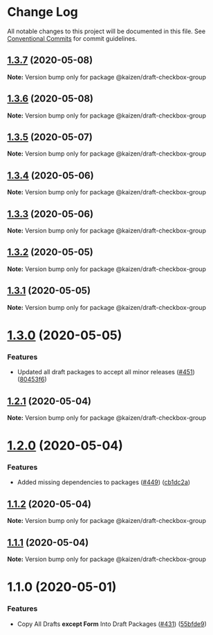 # Change Log

All notable changes to this project will be documented in this file.
See [Conventional Commits](https://conventionalcommits.org) for commit guidelines.

## [1.3.7](https://github.com/cultureamp/kaizen-design-system/compare/@kaizen/draft-checkbox-group@1.3.6...@kaizen/draft-checkbox-group@1.3.7) (2020-05-08)

**Note:** Version bump only for package @kaizen/draft-checkbox-group





## [1.3.6](https://github.com/cultureamp/kaizen-design-system/compare/@kaizen/draft-checkbox-group@1.3.5...@kaizen/draft-checkbox-group@1.3.6) (2020-05-08)

**Note:** Version bump only for package @kaizen/draft-checkbox-group





## [1.3.5](https://github.com/cultureamp/kaizen-design-system/compare/@kaizen/draft-checkbox-group@1.3.4...@kaizen/draft-checkbox-group@1.3.5) (2020-05-07)

**Note:** Version bump only for package @kaizen/draft-checkbox-group





## [1.3.4](https://github.com/cultureamp/kaizen-design-system/compare/@kaizen/draft-checkbox-group@1.3.3...@kaizen/draft-checkbox-group@1.3.4) (2020-05-06)

**Note:** Version bump only for package @kaizen/draft-checkbox-group





## [1.3.3](https://github.com/cultureamp/kaizen-design-system/compare/@kaizen/draft-checkbox-group@1.3.2...@kaizen/draft-checkbox-group@1.3.3) (2020-05-06)

**Note:** Version bump only for package @kaizen/draft-checkbox-group





## [1.3.2](https://github.com/cultureamp/kaizen-design-system/compare/@kaizen/draft-checkbox-group@1.3.1...@kaizen/draft-checkbox-group@1.3.2) (2020-05-05)

**Note:** Version bump only for package @kaizen/draft-checkbox-group





## [1.3.1](https://github.com/cultureamp/kaizen-design-system/compare/@kaizen/draft-checkbox-group@1.3.0...@kaizen/draft-checkbox-group@1.3.1) (2020-05-05)

**Note:** Version bump only for package @kaizen/draft-checkbox-group





# [1.3.0](https://github.com/cultureamp/kaizen-design-system/compare/@kaizen/draft-checkbox-group@1.2.1...@kaizen/draft-checkbox-group@1.3.0) (2020-05-05)


### Features

* Updated all draft packages to accept all minor releases ([#451](https://github.com/cultureamp/kaizen-design-system/issues/451)) ([80453f6](https://github.com/cultureamp/kaizen-design-system/commit/80453f6c04300dcef61c14e39200ce154863eb0d))





## [1.2.1](https://github.com/cultureamp/kaizen-design-system/compare/@kaizen/draft-checkbox-group@1.2.0...@kaizen/draft-checkbox-group@1.2.1) (2020-05-04)

**Note:** Version bump only for package @kaizen/draft-checkbox-group





# [1.2.0](https://github.com/cultureamp/kaizen-design-system/compare/@kaizen/draft-checkbox-group@1.1.2...@kaizen/draft-checkbox-group@1.2.0) (2020-05-04)


### Features

* Added missing dependencies to packages  ([#449](https://github.com/cultureamp/kaizen-design-system/issues/449)) ([cb1dc2a](https://github.com/cultureamp/kaizen-design-system/commit/cb1dc2aead68e591cc21c665fb25c1817633c4d7))





## [1.1.2](https://github.com/cultureamp/kaizen-design-system/compare/@kaizen/draft-checkbox-group@1.1.1...@kaizen/draft-checkbox-group@1.1.2) (2020-05-04)

**Note:** Version bump only for package @kaizen/draft-checkbox-group





## [1.1.1](https://github.com/cultureamp/kaizen-design-system/compare/@kaizen/draft-checkbox-group@1.1.0...@kaizen/draft-checkbox-group@1.1.1) (2020-05-04)

**Note:** Version bump only for package @kaizen/draft-checkbox-group





# 1.1.0 (2020-05-01)


### Features

* Copy All Drafts **except Form** Into Draft Packages ([#431](https://github.com/cultureamp/kaizen-design-system/issues/431)) ([55bfde9](https://github.com/cultureamp/kaizen-design-system/commit/55bfde98611d2c4070d26ba082e478f96ddca1fd))
